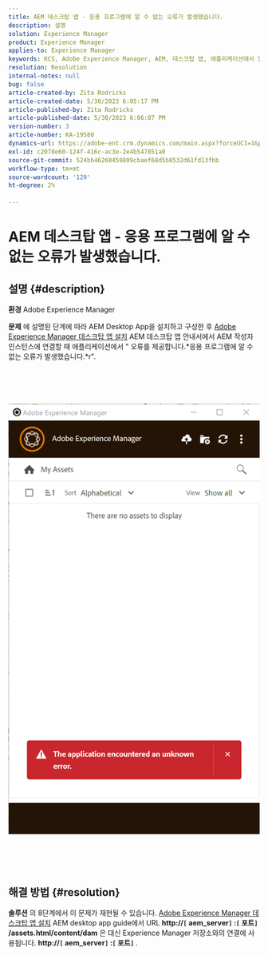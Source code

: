 ```yaml
---
title: AEM 데스크탑 앱 - 응용 프로그램에 알 수 없는 오류가 발생했습니다.
description: 설명
solution: Experience Manager
product: Experience Manager
applies-to: Experience Manager
keywords: KCS, Adobe Experience Manager, AEM, 데스크탑 앱, 애플리케이션에서 알 수 없는 오류가 발생했습니다. FAQ
resolution: Resolution
internal-notes: null
bug: false
article-created-by: Zita Rodricks
article-created-date: 5/30/2023 6:05:17 PM
article-published-by: Zita Rodricks
article-published-date: 5/30/2023 6:06:07 PM
version-number: 3
article-number: KA-19580
dynamics-url: https://adobe-ent.crm.dynamics.com/main.aspx?forceUCI=1&pagetype=entityrecord&etn=knowledgearticle&id=37f9b183-14ff-ed11-8f6e-6045bd006b25
exl-id: c2078e60-124f-416c-ac3e-2e4b547851a0
source-git-commit: 524bb46260459809cbaef68d5b8532d61fd13fbb
workflow-type: tm+mt
source-wordcount: '129'
ht-degree: 2%

---
```


# AEM 데스크탑 앱 - 응용 프로그램에 알 수 없는 오류가 발생했습니다.

## 설명 {#description}


<b>환경</b>
Adobe Experience Manager

<b>문제</b>
에 설명된 단계에 따라 AEM Desktop App을 설치하고 구성한 후 [Adobe Experience Manager 데스크탑 앱 설치](https://experienceleague.adobe.com/docs/experience-manager-desktop-app/using/install-upgrade.html?lang=en#install-v2) AEM 데스크탑 앱 안내서에서 AEM 작성자 인스턴스에 연결할 때 애플리케이션에서 &quot; 오류를 제공합니다.*응용 프로그램에 알 수 없는 오류가 발생했습니다.*r&quot;.
<br><br><br> <br><br> ![](assets/___42f9b183-14ff-ed11-8f6e-6045bd006b25___.png)<br><br> <br><br> 

## 해결 방법 {#resolution}


<b>솔루션</b>
의 8단계에서 이 문제가 재현될 수 있습니다. [Adobe Experience Manager 데스크탑 앱 설치](https://experienceleague.adobe.com/docs/experience-manager-desktop-app/using/install-upgrade.html?lang=en#install-v2) AEM desktop app guide에서 URL <b>http://`[` aem_server`]` :`[` 포트`]` /assets.html/content/dam</b> 은 대신 Experience Manager 저장소와의 연결에 사용됩니다. <b>http://`[` aem_server`]` :`[` 포트`]` </b>.
